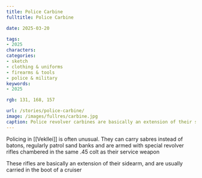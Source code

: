 ```yaml
---
title: Police Carbine
fulltitle: Police Carbine

date: 2025-03-20

tags:
- 2025
characters:
categories:
- sketch
- clothing & uniforms
- firearms & tools
- police & military
keywords:
- 2025

rgb: 131, 168, 157

url: /stories/police-carbine/
image: /images/fullres/carbine.jpg
caption: Police revolver carbines are basically an extension of their sidearm.
---
```

Policing in [[Vekllei]] is often unusual. They can carry sabres instead of batons, regularly patrol sand banks and are armed with special revolver rifles chambered in the same .45 colt as their service weapon

These rifles are basically an extension of their sidearm, and are usually carried in the boot of a cruiser